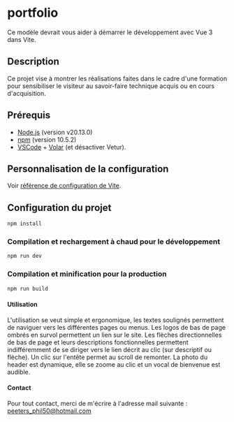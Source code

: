 # portfolio

Ce modèle devrait vous aider à démarrer le développement avec Vue 3 dans Vite.

## Description

Ce projet vise à montrer les réalisations faites dans le cadre d'une formation pour sensibiliser le visiteur
au savoir-faire technique acquis ou en cours d'acquisition.

## Prérequis

- [Node.js](https://nodejs.org/) (version v20.13.0)
- [npm](https://www.npmjs.com/) (version 10.5.2)
- [VSCode](https://code.visualstudio.com/) + [Volar](https://marketplace.visualstudio.com/items?itemName=Vue.volar) (et désactiver Vetur).


## Personnalisation de la configuration

Voir [référence de configuration de Vite](https://vitejs.dev/config/).

## Configuration du projet

```sh
npm install
```

### Compilation et rechargement à chaud pour le développement

```sh
npm run dev
```

### Compilation et minification pour la production

```sh
npm run build
```
#### Utilisation

L'utilisation se veut simple et ergonomique, les textes soulignés permettent de naviguer vers les différentes pages ou menus. Les logos de bas de page ombrés en survol permettent un lien sur le site. Les flèches directionnelles de bas de page et leurs descriptions fonctionnelles permettent indifféremment de se diriger vers le lien décrit au clic (sur descriptif ou flèche). Un clic sur l'entête permet au scroll de remonter. La photo du header est dynamique, elle se zoome au clic et un vocal de bienvenue est audible.

#### Contact

Pour tout contact, merci de m'écrire à l'adresse mail suivante : peeters_phil50@hotmail.com



